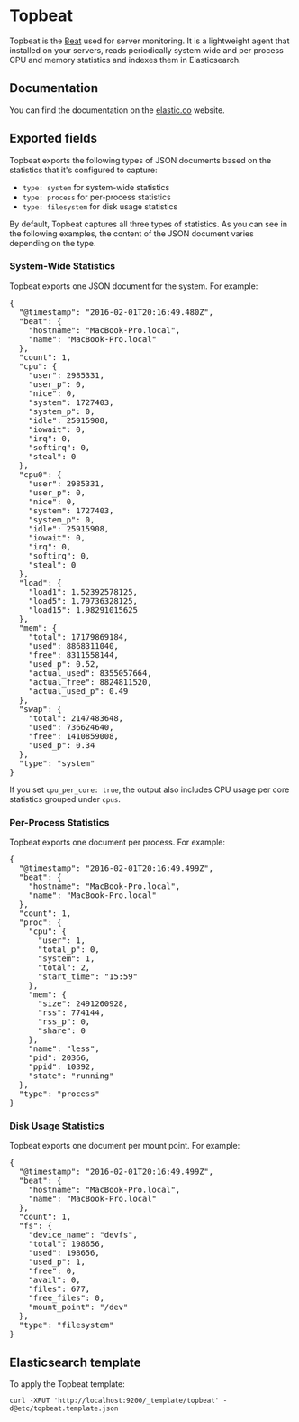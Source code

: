 # Topbeat

Topbeat is the [Beat](https://www.elastic.co/products/beats) used for
server monitoring. It is a lightweight agent that installed on your servers,
reads periodically system wide and per process CPU and memory statistics and indexes them in
Elasticsearch.

## Documentation

You can find the documentation on the [elastic.co](https://www.elastic.co/guide/en/beats/topbeat/current/index.html) website.

## Exported fields

Topbeat exports the following types of JSON documents based on the statistics
that it's configured to capture:

- `type: system` for system-wide statistics
- `type: process` for per-process statistics
- `type: filesystem` for disk usage statistics

By default, Topbeat captures all three types of statistics. As you can see in
the following examples, the content of the JSON document varies depending on the
type.

### System-Wide Statistics

Topbeat exports one JSON document for the system. For example:

<pre>
{
  "@timestamp": "2016-02-01T20:16:49.480Z",
  "beat": {
    "hostname": "MacBook-Pro.local",
    "name": "MacBook-Pro.local"
  },
  "count": 1,
  "cpu": {
    "user": 2985331,
    "user_p": 0,
    "nice": 0,
    "system": 1727403,
    "system_p": 0,
    "idle": 25915908,
    "iowait": 0,
    "irq": 0,
    "softirq": 0,
    "steal": 0
  },
  "cpu0": {
    "user": 2985331,
    "user_p": 0,
    "nice": 0,
    "system": 1727403,
    "system_p": 0,
    "idle": 25915908,
    "iowait": 0,
    "irq": 0,
    "softirq": 0,
    "steal": 0
  },
  "load": {
    "load1": 1.52392578125,
    "load5": 1.79736328125,
    "load15": 1.98291015625
  },
  "mem": {
    "total": 17179869184,
    "used": 8868311040,
    "free": 8311558144,
    "used_p": 0.52,
    "actual_used": 8355057664,
    "actual_free": 8824811520,
    "actual_used_p": 0.49
  },
  "swap": {
    "total": 2147483648,
    "used": 736624640,
    "free": 1410859008,
    "used_p": 0.34
  },
  "type": "system"
}
</pre>

If you set `cpu_per_core: true`, the output also includes CPU usage per core
statistics grouped under `cpus`.

### Per-Process Statistics

Topbeat exports one document per process. For example:

<pre>
{
  "@timestamp": "2016-02-01T20:16:49.499Z",
  "beat": {
    "hostname": "MacBook-Pro.local",
    "name": "MacBook-Pro.local"
  },
  "count": 1,
  "proc": {
    "cpu": {
      "user": 1,
      "total_p": 0,
      "system": 1,
      "total": 2,
      "start_time": "15:59"
    },
    "mem": {
      "size": 2491260928,
      "rss": 774144,
      "rss_p": 0,
      "share": 0
    },
    "name": "less",
    "pid": 20366,
    "ppid": 10392,
    "state": "running"
  },
  "type": "process"
}
</pre>

### Disk Usage Statistics

Topbeat exports one document per mount point. For example:

<pre>
{
  "@timestamp": "2016-02-01T20:16:49.499Z",
  "beat": {
    "hostname": "MacBook-Pro.local",
    "name": "MacBook-Pro.local"
  },
  "count": 1,
  "fs": {
    "device_name": "devfs",
    "total": 198656,
    "used": 198656,
    "used_p": 1,
    "free": 0,
    "avail": 0,
    "files": 677,
    "free_files": 0,
    "mount_point": "/dev"
  },
  "type": "filesystem"
}
</pre>

## Elasticsearch template

To apply the Topbeat template:

    curl -XPUT 'http://localhost:9200/_template/topbeat' -d@etc/topbeat.template.json
